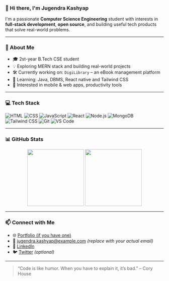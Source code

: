 ### 👋 Hi there, I'm Jugendra Kashyap

I'm a passionate **Computer Science Engineering** student with interests in **full-stack development**, **open source**, and building useful tech products that solve real-world problems.

---

### 🚀 About Me
- 🎓 2st-year B.Tech CSE student
- 💡 Exploring MERN stack and building real-world projects
- 🛠️ Currently working on: `DigiLibrary` – an eBook management platform
- 🌱 Learning: Java, DBMS, React native and Tailwind CSS
- 🧠 Interested in mobile & web apps, productivity tools

---

### 💻 Tech Stack
<!-- You can add or remove icons based on what you use -->
![HTML](https://img.shields.io/badge/-HTML5-E34F26?logo=html5&logoColor=white)
![CSS](https://img.shields.io/badge/-CSS3-1572B6?logo=css3)
![JavaScript](https://img.shields.io/badge/-JavaScript-F7DF1E?logo=javascript&logoColor=black)
![React](https://img.shields.io/badge/-React-20232A?logo=react)
![Node.js](https://img.shields.io/badge/-Node.js-339933?logo=node.js)
![MongoDB](https://img.shields.io/badge/-MongoDB-47A248?logo=mongodb)
![Tailwind CSS](https://img.shields.io/badge/-TailwindCSS-38B2AC?logo=tailwind-css)
![Git](https://img.shields.io/badge/-Git-F05032?logo=git&logoColor=white)
![VS Code](https://img.shields.io/badge/-VS%20Code-007ACC?logo=visual-studio-code)

---

### 📊 GitHub Stats

<p align="center">
  <img src="https://github-readme-stats.vercel.app/api?username=jugendrakashyap&show_icons=true&theme=radical" height="180"/>
  <img src="https://github-readme-streak-stats.herokuapp.com?user=jugendrakashyap&theme=radical" height="180"/>
</p>

---

### 📫 Connect with Me
- 🌐 [Portfolio (if you have one)]()
- 📧 jugendra.kashyap@example.com *(replace with your actual email)*
- 💼 [LinkedIn](https://www.linkedin.com/in/jugendra-kashyap/)
- 🐦 [Twitter](https://twitter.com/yourhandle) *(optional)*

---

> “Code is like humor. When you have to explain it, it’s bad.” – Cory House

